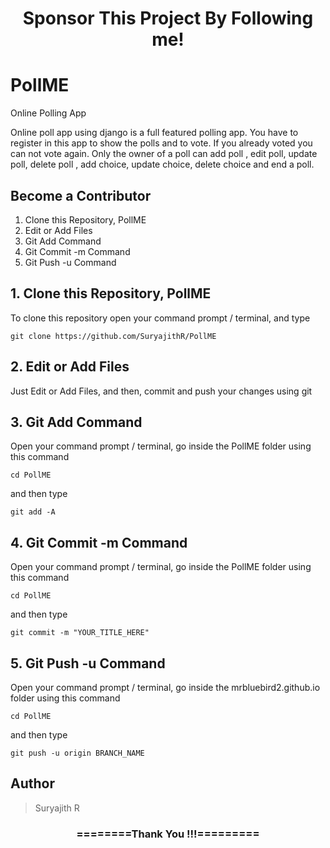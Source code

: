 <h1 align="center">Sponsor This Project By Following me!</h1>

# PollME
Online Polling App

Online poll app using django is a full featured polling app. You have to register in this app to show the polls and to vote. If you already voted you can not vote again. Only the owner of a poll can add poll , edit poll, update poll, delete poll , add choice, update choice, delete choice and end a poll.


## Become a Contributor
1. Clone this Repository, PollME
2. Edit or Add Files
3. Git Add Command
4. Git Commit -m Command
5. Git Push -u Command

## 1. Clone this Repository, PollME
To clone this repository open your command prompt / terminal, and type
```
git clone https://github.com/SuryajithR/PollME
```

## 2. Edit or Add Files
Just Edit or Add Files, and then, commit and push your changes using git

## 3. Git Add Command
Open your command prompt / terminal, go inside the PollME folder using this command
```
cd PollME
```
and then type
```
git add -A
```

## 4. Git Commit -m Command
Open your command prompt / terminal, go inside the PollME folder using this command
```
cd PollME
```
and then type
```
git commit -m "YOUR_TITLE_HERE"
```

## 5. Git Push -u Command
Open your command prompt / terminal, go inside the mrbluebird2.github.io folder using this command
```
cd PollME
```
and then type
```
git push -u origin BRANCH_NAME
```
<h2>Author</h2>
<blockquote>
  Suryajith R
</blockquote>

<div align="center">
    <h3>========Thank You !!!=========</h3>
</div>

